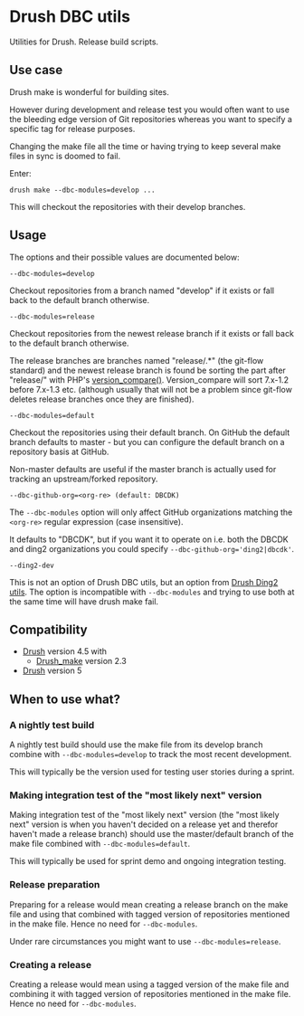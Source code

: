 # Drush DBC utils #

Utilities for Drush. Release build scripts.

## Use case ##

Drush make is wonderful for building sites.

However during development and release test you would often want to
use the bleeding edge version of Git repositories whereas you want to
specify a specific tag for release purposes.

Changing the make file all the time or having trying to keep several
make files in sync is doomed to fail.

Enter:

    drush make --dbc-modules=develop ...

This will checkout the repositories with their develop branches.

## Usage ##

The options and their possible values are documented below:

	--dbc-modules=develop

Checkout repositories from a branch named "develop" if it exists or
fall back to the default branch otherwise.

	--dbc-modules=release

Checkout repositories from the newest release branch if it exists or
fall back to the default branch otherwise.

The release branches are branches named "release/.*" (the git-flow
standard) and the newest release branch is found be sorting the part
after "release/" with PHP's
[version\_compare()](http://php.net/manual/en/function.version-compare.php).
Version_compare will sort 7.x-1.2 before 7.x-1.3 etc. (although
usually that will not be a problem since git-flow deletes release
branches once they are finished).

	--dbc-modules=default
	
Checkout the repositories using their default branch. On GitHub the
default branch defaults to master - but you can configure the default
branch on a repository basis at GitHub.

Non-master defaults are useful if the master branch is actually used
for tracking an upstream/forked repository.

	--dbc-github-org=<org-re> (default: DBCDK)
	
The ``--dbc-modules`` option will only affect GitHub organizations
matching the ``<org-re>`` regular expression (case insensitive).

It defaults to "DBCDK", but if you want it to operate on i.e. both the
DBCDK and ding2 organizations you could specify
``--dbc-github-org='ding2|dbcdk'``.

	--ding2-dev
	
This is not an option of Drush DBC utils, but an option from [Drush
Ding2 utils](https://github.com/ding2/drush-ding2-utils). The option
is incompatible with ``--dbc-modules`` and trying to use both at the
same time will have drush make fail.
	
## Compatibility ##

* [Drush](http://drupal.org/project/drush) version 4.5 with
  * [Drush_make](http://drupal.org/project/drush_make) version 2.3
* [Drush](http://drupal.org/project/drush) version 5

## When to use what? ##

### A nightly test build ###

A nightly test build should use the make file from its develop branch
combine with ``--dbc-modules=develop`` to track the most recent
development.

This will typically be the version used for testing user stories
during a sprint.

### Making integration test of the "most likely next" version ###

Making integration test of the "most likely next" version (the "most
likely next" version is when you haven't decided on a release yet and
therefor haven't made a release branch) should use the master/default
branch of the make file combined with ``--dbc-modules=default``.

This will typically be used for sprint demo and ongoing integration
testing.

### Release preparation ###

Preparing for a release would mean creating a release branch on the
make file and using that combined with tagged version of repositories
mentioned in the make file. Hence no need for ``--dbc-modules``.

Under rare circumstances you might want to use
``--dbc-modules=release``.

### Creating a release ###

Creating a release would mean using a tagged version of the make file
and combining it with tagged version of repositories mentioned in the
make file. Hence no need for ``--dbc-modules``.
